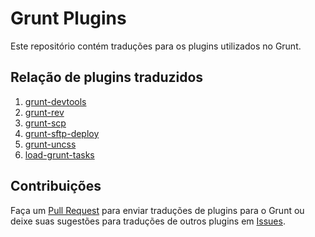 # Grunt Plugins

Este repositório contém traduções para os plugins utilizados no Grunt.

## Relação de plugins traduzidos

1. [grunt-devtools](plugins/grunt-devtools.md)
2. [grunt-rev](plugins/grunt-rev.md)
3. [grunt-scp](plugins/grunt-scp.md)
4. [grunt-sftp-deploy](plugins/grunt-sftp-deploy.md)
5. [grunt-uncss](plugins/grunt-uncss.md)
6. [load-grunt-tasks](plugins/load-grunt-tasks.md)


## Contribuições

Faça um [Pull Request](https://github.com/gruntbrasil/docs-grunt-plugins/pulls) para enviar traduções de plugins para o Grunt ou deixe suas sugestões para traduções de outros plugins em [Issues](https://github.com/gruntbrasil/docs-grunt-plugins/issues/1).
